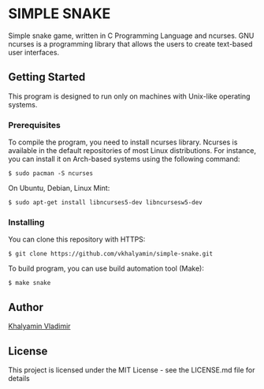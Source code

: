 # SIMPLE SNAKE

Simple snake game, written in C Programming Language and ncurses. GNU ncurses is a programming library that allows the users to create text-based user interfaces.

## Getting Started

This program is designed to run only on machines with Unix-like operating systems.

### Prerequisites

To compile the program, you need to install ncurses library. Ncurses is available in the default repositories of most Linux distributions. For instance, you can install it on Arch-based systems using the following command:

```
$ sudo pacman -S ncurses
```

On Ubuntu, Debian, Linux Mint:

```
$ sudo apt-get install libncurses5-dev libncursesw5-dev
```

### Installing

You can clone this repository with HTTPS:
```
$ git clone https://github.com/vkhalyamin/simple-snake.git
```

To build program, you can use build automation tool (Make):
```
$ make snake
```

## Author

[Khalyamin Vladimir](https://github.com/vkhalyamin)

## License

This project is licensed under the MIT License - see the LICENSE.md file for details

